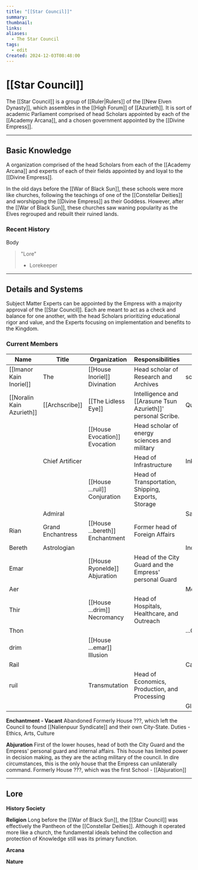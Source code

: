 ```yaml
---
title: "[[Star Council]]"
summary: 
thumbnail: 
links: 
aliases:
  - The Star Council
tags:
  - edit
Created: 2024-12-03T08:48:00
---
```


# [[Star Council]] 

The [[Star Council]] is a group of [[Ruler|Rulers]] of the [[New Elven Dynasty]], which assembles in the [[High Forum]] of [[Azurieth]]. It is sort of academic Parliament comprised of head Scholars appointed by each of the [[Academy Arcana]], and a chosen government appointed by the [[Divine Empress]]. 

---
## **Basic Knowledge**

A organization comprised of the head Scholars from each of the [[Academy Arcana]] and experts of each of their fields appointed by and loyal to the [[Divine Empress]]. 

In the old days before the [[War of Black Sun]], these schools were more like churches, following the teachings of one of the [[Constellar Deities]] and worshipping the [[Divine Empress]] as their Goddess. However, after the [[War of Black Sun]], these churches saw waning popularity as the Elves regrouped and rebuilt their ruined lands. 

### **Recent History**

Body
> "Lore"
> - Lorekeeper

----
## **Details and Systems**

Subject Matter Experts can be appointed by the Empress with a majority approval of the [[Star Council]]. Each are meant to act as a check and balance for one another, with the head Scholars prioritizing educational rigor and value, and the Experts focusing on implementation and benefits to the Kingdom.
### **Current Members**

| Name                      | Title             | Organization                    | Responsibilities                                             |          |
| ------------------------- | ----------------- | ------------------------------- | ------------------------------------------------------------ | -------- |
| [[Imanor Kain Inoriel]]   | The               | [[House Inoriel]] Divination    | Head scholar of Research and Archives                        | scrolls  |
| [[Noralin Kain Azurieth]] | [[Archscribe]]    | [[The Lidless Eye]]             | Intelligence and [[Arasune Tsun Azurieth]]' personal Scribe. | Quills   |
|                           |                   | [[House Evocation]] Evocation   | Head scholar of energy sciences and military                 |          |
|                           | Chief Artificer   |                                 | Head of Infrastructure                                       | Ink      |
|                           |                   | [[House ...ruil]] Conjuration   | Head of Transportation, Shipping, Exports, Storage           |          |
|                           | Admiral           |                                 |                                                              | Salt     |
| Rian                      | Grand Enchantress | [[House ...bereth]] Enchantment | Former head of Foreign Affairs                               |          |
| Bereth                    | Astrologian       |                                 |                                                              | Incense  |
| Emar                      |                   | [[House Ryonelde]] Abjuration   | Head of the City Guard and the Empress' personal Guard       |          |
| Aer                       |                   |                                 |                                                              | Metal    |
| Thir                      |                   | [[House ...drim]] Necromancy    | Head of Hospitals, Healthcare, and Outreach                  |          |
| Thon                      |                   |                                 |                                                              | ...Other |
| drim                      |                   | [[House ...emar]] Illusion      |                                                              |          |
| Rail                      |                   |                                 |                                                              | Candles  |
| ruil                      |                   | Transmutation                   | Head of Economics, Production, and Processing                |          |
|                           |                   |                                 |                                                              | Glass    |

**Enchantment - Vacant**
Abandoned
Formerly House ???, which left the Council to found [[Nalienpuur Syndicate]] and their own City-State.
Duties - Ethics, Arts, Culture

**Abjuration**
First of the lower houses, head of both the City Guard and the Empress' personal guard and internal affairs. This house has limited power in decision making, as they are the acting military of the council. In dire circumstances, this is the only house that the Empress can unilaterally command.
Formerly House ???, which was the first 
School - [[Abjuration]]



----
**Lore** 
---
**History**
**Society**

**Religion**
Long before the [[War of Black Sun]], the [[Star Council]] was effectively the Pantheon of the [[Constellar Deities]]. Although it operated more like a church, the fundamental ideals behind the collection and protection of Knowledge still was its primary function.

**Arcana**

**Nature**


